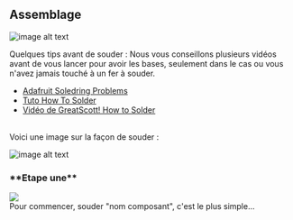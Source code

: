## Assemblage

![image alt text](https://static.retrobox.tech/img/assemblage/soldering.jpg)

Quelques tips avant de souder :
Nous vous conseillons plusieurs vidéos avant de vous lancer pour avoir les bases, seulement dans le cas ou vous n'avez jamais touché à un fer à souder.

* [Adafruit Soledring Problems](https://learn.adafruit.com/adafruit-guide-excellent-soldering/common-problems)
* [Tuto How To Solder](http://www.instructables.com/id/How-to-solder/)
* [Vidéo de GreatScott! How to Solder](https://www.youtube.com/watch?v=VxMV6wGS3NY/)
<br>
Voici une image sur la façon de souder :

![image alt text](https://static.retrobox.tech/img/assemblage/solderingtips_fr.png)

<h3 class="dividing-right"> **Etape une** </h3>

<div class="docs-section">
<div>
<img src="https://static.retrobox.tech/img/composants/BATTERY.png">
</div>
Pour commencer, souder "nom composant", c'est le plus simple...
</div>
